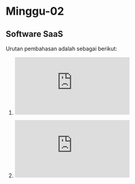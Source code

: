 # Minggu-02

## Software SaaS

Urutan pembahasan adalah sebagai berikut:

1. ![Rangkuman](https://github.com/febbyprasetyo/tekn-cloud-computing/blob/3ebf28ac7e40ce8192ecb5e5a780ca4bed300e5c/minggu-02/rangkuman-saas.md)

2. ![LayananSaaS](https://github.com/febbyprasetyo/tekn-cloud-computing/blob/3ebf28ac7e40ce8192ecb5e5a780ca4bed300e5c/minggu-02/layanan-saas.md)

